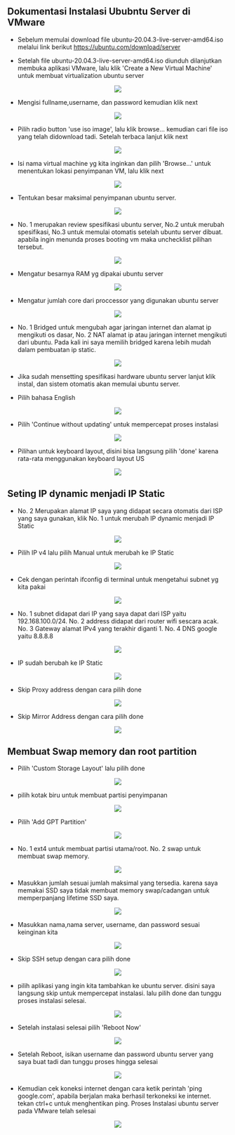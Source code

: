 ## Dokumentasi Instalasi Ububntu Server di VMware

- Sebelum memulai download file ubuntu-20.04.3-live-server-amd64.iso melalui link berikut https://ubuntu.com/download/server

- Setelah file ubuntu-20.04.3-live-server-amd64.iso diunduh dilanjutkan membuka aplikasi VMware, lalu klik 'Create a New Virtual Machine' untuk membuat virtualization ubuntu server

<p align="center"><img src="../week-2/assets/Install-Ubuntu-Server-diVMware/1.png"></p>

- Mengisi fullname,username, dan password kemudian klik next

<p align="center"><img src="../week-2/assets/Install-Ubuntu-Server-diVMware/2.png"></p>

- Pilih radio button 'use iso image', lalu klik browse... kemudian cari file iso yang telah didownload tadi. Setelah terbaca lanjut klik next

<p align="center"><img src="../week-2/assets/Install-Ubuntu-Server-diVMware/3.png"></p>

- Isi nama virtual machine yg kita inginkan dan pilih 'Browse...' untuk menentukan lokasi penyimpanan VM, lalu klik next

<p align="center"><img src="../week-2/assets/Install-Ubuntu-Server-diVMware/4.png"></p>

- Tentukan besar maksimal penyimpanan ubuntu server.

<p align="center"><img src="../week-2/assets/Install-Ubuntu-Server-diVMware/5.png"></p>

- No. 1 merupakan review spesifikasi ubuntu server, No.2 untuk merubah spesifikasi, No.3 untuk memulai otomatis setelah ubuntu server dibuat. apabila ingin menunda proses booting vm maka unchecklist pilihan tersebut.

<p align="center"><img src="../week-2/assets/Install-Ubuntu-Server-diVMware/6.png"></p>

- Mengatur besarnya RAM yg dipakai ubuntu server

<p align="center"><img src="../week-2/assets/Install-Ubuntu-Server-diVMware/7.png"></p>

- Mengatur jumlah core dari proccessor yang digunakan ubuntu server

<p align="center"><img src="../week-2/assets/Install-Ubuntu-Server-diVMware/8.png"></p>

- No. 1 Bridged untuk mengubah agar jaringan internet dan alamat ip mengikuti os dasar, No. 2 NAT alamat ip atau jaringan internet mengikuti dari ubuntu. Pada kali ini saya memilih bridged karena lebih mudah dalam pembuatan ip static.

<p align="center"><img src="../week-2/assets/Install-Ubuntu-Server-diVMware/9.png"></p>

- Jika sudah mensetting spesifikasi hardware ubuntu server lanjut klik instal, dan sistem otomatis akan memulai ubuntu server.

- Pilih bahasa English

<p align="center"><img src="../week-2/assets/Install-Ubuntu-Server-diVMware/10.png"></p>

- Pilih 'Continue without updating' untuk mempercepat proses instalasi

<p align="center"><img src="../week-2/assets/Install-Ubuntu-Server-diVMware/11.png"></p>

- Pilihan untuk keyboard layout, disini bisa langsung pilih 'done' karena rata-rata menggunakan keyboard layout US

<p align="center"><img src="../week-2/assets/Install-Ubuntu-Server-diVMware/12.png"></p>

## Seting IP dynamic menjadi IP Static

- No. 2 Merupakan alamat IP saya yang didapat secara otomatis dari ISP yang saya gunakan, klik No. 1 untuk merubah IP dynamic menjadi IP Static

<p align="center"><img src="../week-2/assets/Install-Ubuntu-Server-diVMware/13.png"></p>

- Pilih IP v4 lalu pilih Manual untuk merubah ke IP Static

<p align="center"><img src="../week-2/assets/Install-Ubuntu-Server-diVMware/14.png"></p>

- Cek dengan perintah ifconfig di terminal untuk mengetahui subnet yg kita pakai

<p align="center"><img src="../week-2/assets/Install-Ubuntu-Server-diVMware/15.png"></p>

- No. 1 subnet didapat dari IP yang saya dapat dari ISP yaitu 192.168.100.0/24. No. 2 address didapat dari router wifi sescara acak. No. 3 Gateway alamat IPv4 yang terakhir diganti 1. No. 4 DNS google yaitu 8.8.8.8

<p align="center"><img src="../week-2/assets/Install-Ubuntu-Server-diVMware/16.png"></p>

- IP sudah berubah ke IP Static

<p align="center"><img src="../week-2/assets/Install-Ubuntu-Server-diVMware/17.png"></p>

- Skip Proxy address dengan cara pilih done

<p align="center"><img src="../week-2/assets/Install-Ubuntu-Server-diVMware/18.png"></p>

- Skip Mirror Address dengan cara pilih done

<p align="center"><img src="../week-2/assets/Install-Ubuntu-Server-diVMware/19.png"></p>

## Membuat Swap memory dan root partition

- Pilih 'Custom Storage Layout' lalu pilih done

<p align="center"><img src="../week-2/assets/Install-Ubuntu-Server-diVMware/20.png"></p>

- pilih kotak biru untuk membuat partisi penyimpanan

<p align="center"><img src="../week-2/assets/Install-Ubuntu-Server-diVMware/21.png"></p>

- Pilih 'Add GPT Partition'

<p align="center"><img src="../week-2/assets/Install-Ubuntu-Server-diVMware/22.png"></p>

- No. 1 ext4 untuk membuat partisi utama/root. No. 2 swap untuk membuat swap memory.

<p align="center"><img src="../week-2/assets/Install-Ubuntu-Server-diVMware/23.png"></p>

- Masukkan jumlah sesuai jumlah maksimal yang tersedia. karena saya memakai SSD saya tidak membuat memory swap/cadangan untuk memperpanjang lifetime SSD saya.

<p align="center"><img src="../week-2/assets/Install-Ubuntu-Server-diVMware/24.png"></p>

- Masukkan nama,nama server, username, dan password sesuai keinginan kita

<p align="center"><img src="../week-2/assets/Install-Ubuntu-Server-diVMware/25.png"></p>

- Skip SSH setup dengan cara pilih done

<p align="center"><img src="../week-2/assets/Install-Ubuntu-Server-diVMware/26.png"></p>

- pilih aplikasi yang ingin kita tambahkan ke ubuntu server. disini saya langsung skip untuk mempercepat instalasi. lalu pilih done dan tunggu proses instalasi selesai.

<p align="center"><img src="../week-2/assets/Install-Ubuntu-Server-diVMware/27.png"></p>

- Setelah instalasi selesai pilih 'Reboot Now'

<p align="center"><img src="../week-2/assets/Install-Ubuntu-Server-diVMware/28.png"></p>

- Setelah Reboot, isikan username dan password ubuntu server yang saya buat tadi dan tunggu proses hingga selesai

<p align="center"><img src="../week-2/assets/Install-Ubuntu-Server-diVMware/29.png"></p>

- Kemudian cek koneksi internet dengan cara ketik perintah 'ping google.com', apabila berjalan maka berhasil terkoneksi ke internet. tekan ctrl+c untuk menghentikan ping. Proses Instalasi ubuntu server pada VMware telah selesai

<p align="center"><img src="../week-2/assets/Install-Ubuntu-Server-diVMware/30.png"></p>
